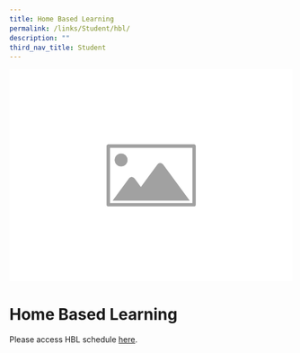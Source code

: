 ```yaml
---
title: Home Based Learning
permalink: /links/Student/hbl/
description: ""
third_nav_title: Student
---
```

![](/images/WIP/placeholder-image.png)

# Home Based Learning
<div align="justify">

Please access HBL schedule [here](https://sites.google.com/moe.edu.sg/ophbl/home).	

</div>